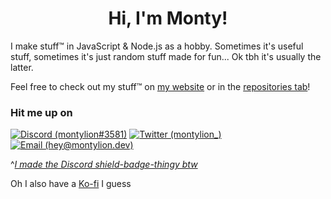 <h1 align=center>Hi, I'm Monty!</h1>

I make stuff™ in JavaScript & Node.js as a hobby. Sometimes it's useful stuff, sometimes it's just random stuff made for fun... Ok tbh it's usually the latter.

Feel free to check out my stuff™ on [my website](https://montylion.dev/) or in the [repositories tab](https://github.com/montylion?tab=repositories)!

### Hit me up on
[![Discord (montylion#3581)](https://discord-md-badge.vercel.app/api/shield/406125028065804289?style=flat-square)](https://github.com/montylion/discord-md-badge)
[![Twitter (montylion_)](https://img.shields.io/badge/montylion__-%231DA1F2.svg?style=flat-square&logo=Twitter&logoColor=white)](https://twitter.com/montylion_)
[![Email (hey@montylion.dev)](https://img.shields.io/badge/hey@montylion.dev-BD8EE1?style=flat-square&logo=gmail&logoColor=white)](mailto:hey@ashmonty.com)

^[*I made the Discord shield-badge-thingy btw*](https://github.com/montylion/discord-md-badge)

Oh I also have a [Ko-fi](https://ko-fi.com/montylion) I guess

